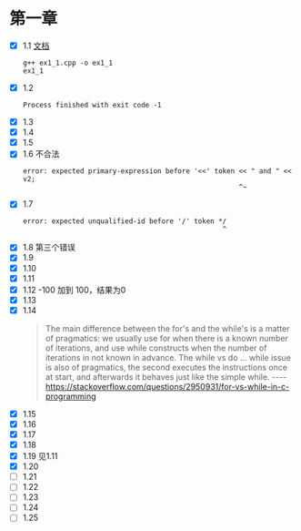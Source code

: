# 第一章
- [x] 1.1
    [文档](http://labor-liber.org/en/gnu-linux/development/#toc-C)
    ```
    g++ ex1_1.cpp -o ex1_1
    ex1_1
    ```
- [x] 1.2
    ```
    Process finished with exit code -1
    ```
- [x] 1.3
- [x] 1.4
- [x] 1.5
- [x] 1.6
    不合法
    ```
    error: expected primary-expression before '<<' token << " and " << v2;
                                                         ^~
     ```
- [x] 1.7
    ```
    error: expected unqualified-id before '/' token */
                                                     ^
  ```
- [x] 1.8
    第三个错误
- [x] 1.9
- [x] 1.10
- [x] 1.11
- [x] 1.12
    -100 加到 100，结果为0
- [x] 1.13
- [x] 1.14
    >The main difference between the for's and the while's is a matter of pragmatics: we usually use for when there is a known number of iterations, and use while constructs when the number of iterations in not known in advance. The while vs do ... while issue is also of pragmatics, the second executes the instructions once at start, and afterwards it behaves just like the simple while.
    ---- https://stackoverflow.com/questions/2950931/for-vs-while-in-c-programming
- [x] 1.15
- [x] 1.16
- [x] 1.17
- [x] 1.18
- [x] 1.19
    见1.11
- [x] 1.20
- [ ] 1.21
- [ ] 1.22
- [ ] 1.23
- [ ] 1.24
- [ ] 1.25